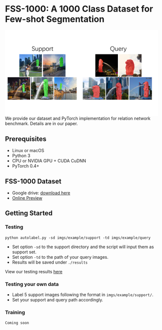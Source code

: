 # FSS-1000: A 1000 Class Dataset for Few-shot Segmentation 

<img src='examples/example.png' align="left">

We provide our dataset and PyTorch implementation for relation network benchmark. Details are in our paper. 

## Prerequisites
- Linux or macOS
- Python 3
- CPU or NVIDIA GPU + CUDA CuDNN
- PyTorch 0.4+

## FSS-1000 Dataset
- Google drive: [download here](https://drive.google.com/open?id=16TgqOeI_0P41Eh3jWQlxlRXG9KIqtMgI)
- [Online Preview](http://35.236.10.4/dataset)   

## Getting Started
### Testing
```
python autolabel.py -sd imgs/example/support -td imgs/example/query
```

- Set option ```-sd``` to the support directory and the script will input them as support set. 
- Set option ```-td``` to the path of your query images.
- Results will be saved under ```./results```

View our testing results [here](http://35.236.10.4/scale)    

### Testing your own data
- Label 5 support images following the format in ```imgs/example/support/```.  
- Set your support and query path accordingly.

### Training
```
Coming soon
```
  
